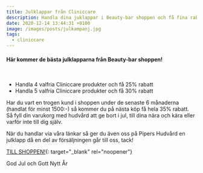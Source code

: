 ```yaml
---
title: Julklappar från Cliniccare
description: Handla dina juklappar i Beauty-bar shoppen och få fina rabatter
date: 2020-12-14 13:44:31 +0100
image: /images/posts/julkampanj.jpg
tags:
  - cliniccare
---
```


#### Här kommer de bästa julklapparna fr&aring;n Beauty-bar shoppen\!

&nbsp;

* Handla 4 valfria Cliniccare produkter och f&aring; 25% rabatt
* Handla 5 valfria Cliniccare produkter och f&aring; 30% rabatt

Har du vart en trogen kund i shoppen under de senaste 6 m&aring;naderna (handlat för minst 1500:-) s&aring; kommer du p&aring; nästa köp f&aring; hela 35% rabatt. S&aring; fyll din varukorg med hudv&aring;rd att ge bort i jul, till dina nära och kära eller varför inte till dig själv.&nbsp;

När du handlar via v&aring;ra länkar s&aring; ger du även oss p&aring; Pipers Hudv&aring;rd en julklapp d&aring; en del av försäljningen g&aring;r till oss, tack\!

[TILL SHOPPEN\!](https://www.beauty-bar.se/produkt-kategori/varumarken/cliniccare/?ref=14&amp;mc_cid=998e806256&amp;mc_eid=7e7b6acd69){: target="_blank" rel="noopener"}

God Jul och Gott Nytt År

&nbsp;

&nbsp;

